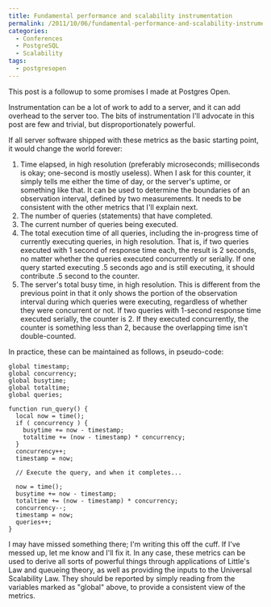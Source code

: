 ```yaml
---
title: Fundamental performance and scalability instrumentation
permalink: /2011/10/06/fundamental-performance-and-scalability-instrumentation/
categories:
  - Conferences
  - PostgreSQL
  - Scalability
tags:
  - postgresopen
---
```

This post is a followup to some promises I made at Postgres Open.

Instrumentation can be a lot of work to add to a server, and it can add overhead to the server too. The bits of instrumentation I'll advocate in this post are few and trivial, but disproportionately powerful.

If all server software shipped with these metrics as the basic starting point, it would change the world forever:

1.  Time elapsed, in high resolution (preferably microseconds; milliseconds is okay; one-second is mostly useless). When I ask for this counter, it simply tells me either the time of day, or the server's uptime, or something like that. It can be used to determine the boundaries of an observation interval, defined by two measurements. It needs to be consistent with the other metrics that I'll explain next.
2.  The number of queries (statements) that have completed.
3.  The current number of queries being executed.
4.  The total execution time of all queries, including the in-progress time of currently executing queries, in high resolution. That is, if two queries executed with 1 second of response time each, the result is 2 seconds, no matter whether the queries executed concurrently or serially. If one query started executing .5 seconds ago and is still executing, it should contribute .5 second to the counter.
5.  The server's total busy time, in high resolution. This is different from the previous point in that it only shows the portion of the observation interval during which queries were executing, regardless of whether they were concurrent or not. If two queries with 1-second response time executed serially, the counter is 2. If they executed concurrently, the counter is something less than 2, because the overlapping time isn't double-counted.

In practice, these can be maintained as follows, in pseudo-code:

    
    global timestamp;
    global concurrency;
    global busytime;
    global totaltime;
    global queries;
    
    function run_query() {
      local now = time();
      if ( concurrency ) {
        busytime += now - timestamp;
        totaltime += (now - timestamp) * concurrency;
      }
      concurrency++;
      timestamp = now;
    
      // Execute the query, and when it completes...
    
      now = time();
      busytime += now - timestamp;
      totaltime += (now - timestamp) * concurrency;
      concurrency--;
      timestamp = now;
      queries++;
    }
    

I may have missed something there; I'm writing this off the cuff. If I've messed up, let me know and I'll fix it. In any case, these metrics can be used to derive all sorts of powerful things through applications of Little's Law and queueing theory, as well as providing the inputs to the Universal Scalability Law. They should be reported by simply reading from the variables marked as "global" above, to provide a consistent view of the metrics.

